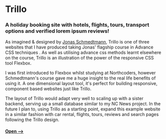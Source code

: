 # Trillo
### A holiday booking site with hotels, flights, tours, transport options and verified lorem ipsum reviews!
As imagined & designed by [Jonas Schmedtmann](https://codingheroes.io "Jonas Schmedtmann's Site"), Trillo is one of three websites that I have produced taking Jonas' flagship course in Advance CSS techniques . As well as utilising advance css methods learnt elsewhere on the course, Trillo is an illustration of the power of the responsive CSS tool Flexbox. 

I was first introduced to Flexbox whilst studying at Northcoders, however Schmedtmann's course gave me a huge insight to the real life benefits of using it. A one dimensional layout tool, it's perfect for building responsive, component based websites just like Trillo. 

The layout of Trillo would adapt very well to scaling up with a sister backend, serving up a small database similar to my NC News project. In the future I plan to, using Trillo as a starting point, expand this example website in a similar fashion with car rental, flights, tours, reviews and search pages following the Trillo design.

#### [Open -->](https://trillo-rc.herokuapp.com "Trillo")